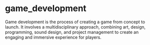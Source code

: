 # game_development
Game development is the process of creating a game from concept to launch. It involves a multidisciplinary approach, combining art, design, programming, sound design, and project management to create an engaging and immersive experience for players.
